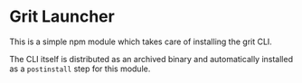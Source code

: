 # Grit Launcher

This is a simple npm module which takes care of installing the grit CLI.

The CLI itself is distributed as an archived binary and automatically installed as a `postinstall` step for this module.
